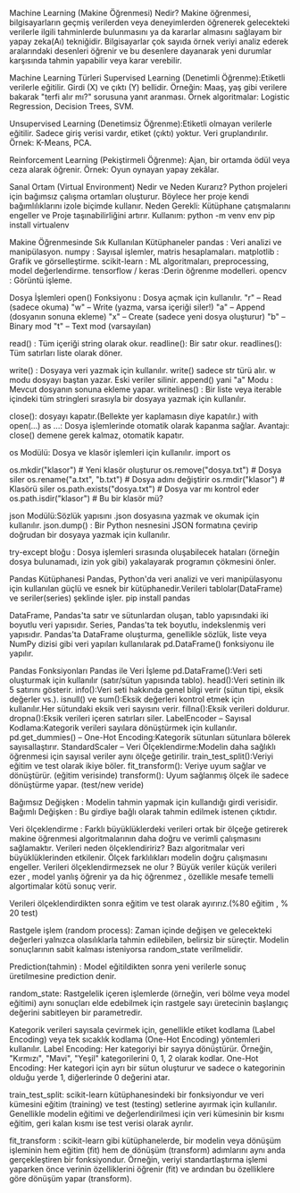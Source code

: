  Machine Learning (Makine Öğrenmesi) Nedir?
 Makine öğrenmesi, bilgisayarların geçmiş verilerden veya deneyimlerden öğrenerek gelecekteki verilerle ilgili tahminlerde bulunmasını ya da kararlar almasını sağlayam bir yapay zeka(Aı) tekniğidir.
 Bilgisayarlar çok sayıda örnek veriyi analiz ederek aralarındaki desenleri öğrenir ve bu desenlere dayanarak yeni durumlar karşısında tahmin yapabilir veya karar verebilir.
 
 Machine Learning Türleri
 Supervised Learning (Denetimli Öğrenme):Etiketli verilerle eğitilir.
 Girdi (X) ve çıktı (Y) bellidir. Örneğin: Maaş, yaş gibi verilere bakarak "terfi alır mı?" sorusuna yanıt aranması.
 Örnek algoritmalar: Logistic Regression, Decision Trees, SVM.

 Unsupervised Learning (Denetimsiz Öğrenme):Etiketli olmayan verilerle eğitilir.
 Sadece giriş verisi vardır, etiket (çıktı) yoktur. Veri gruplandırılır.
 Örnek: K-Means, PCA.

 Reinforcement Learning (Pekiştirmeli Öğrenme):
 Ajan, bir ortamda ödül veya ceza alarak öğrenir. Örnek: Oyun oynayan yapay zekâlar.

 Sanal Ortam (Virtual Environment) Nedir ve Neden Kurarız?
 Python projeleri için bağımsız çalışma ortamları oluşturur. Böylece her proje kendi bağımlılıklarını izole biçimde kullanır.
 Neden Gerekli: Kütüphane çatışmalarını engeller ve Proje taşınabilirliğini artırır.
 Kullanım: python -m venv env
 pip install virtualenv

 Makine Öğrenmesinde Sık Kullanılan Kütüphaneler
 pandas	: Veri analizi ve manipülasyon.
 numpy	: Sayısal işlemler, matris hesaplamaları.
 matplotlib	: Grafik ve görselleştirme.
 scikit-learn : ML algoritmaları, preprocessing, model değerlendirme.
 tensorflow / keras :Derin öğrenme modelleri.
 opencv : Görüntü işleme.

 Dosya İşlemleri
 open() Fonksiyonu : Dosya açmak için kullanılır.
 "r" – Read (sadece okuma)
 "w" – Write (yazma, varsa içeriği siler!)
 "a" – Append (dosyanın sonuna ekleme)
 "x" – Create (sadece yeni dosya oluşturur)
 "b" – Binary mod
 "t" – Text mod (varsayılan)

 read() : Tüm içeriği string olarak okur.
 readline(): Bir satır okur.
 readlines(): Tüm satırları liste olarak döner.
 
 write() : Dosyaya veri yazmak için kullanılır. write() sadece str türü alır.
 w modu dosyayı baştan yazar. Eski veriler silinir.
 append() yani "a" Modu : Mevcut dosyanın sonuna ekleme yapar.
 writelines() : Bir liste veya iterable içindeki tüm stringleri sırasıyla bir dosyaya yazmak için kullanılır.


 close(): dosyayı kapatır.(Bellekte yer kaplamasın diye kapatılır.)
 with open(...) as ...: Dosya işlemlerinde otomatik olarak kapanma sağlar.
 Avantajı: close() demene gerek kalmaz, otomatik kapatır.

 os Modülü: Dosya ve klasör işlemleri için kullanılır.
 import os

 os.mkdir("klasor")            # Yeni klasör oluşturur
 os.remove("dosya.txt")        # Dosya siler
 os.rename("a.txt", "b.txt")   # Dosya adını değiştirir
 os.rmdir("klasor")            # Klasörü siler
 os.path.exists("dosya.txt")   # Dosya var mı kontrol eder
 os.path.isdir("klasor")       # Bu bir klasör mü?

 json Modülü:Sözlük yapısını .json dosyasına yazmak ve okumak için kullanılır.
 json.dump() : Bir Python nesnesini JSON formatına çevirip doğrudan bir dosyaya yazmak için kullanılır.

try-except bloğu : Dosya işlemleri sırasında oluşabilecek hataları (örneğin dosya bulunamadı, izin yok gibi) yakalayarak programın çökmesini önler.

Pandas Kütüphanesi
Pandas, Python'da veri analizi ve veri manipülasyonu için kullanılan güçlü ve esnek bir kütüphanedir.Verileri tablolar(DataFrame) ve seriler(series) şeklinde işler.
pip install pandas

DataFrame, Pandas'ta satır ve sütunlardan oluşan, tablo yapısındaki iki boyutlu veri yapısıdır.
Series, Pandas'ta tek boyutlu, indekslenmiş veri yapısıdır.
Pandas'ta DataFrame oluşturma, genellikle sözlük, liste veya NumPy dizisi gibi veri yapıları kullanılarak pd.DataFrame() fonksiyonu ile yapılır.

 Pandas Fonksiyonları
 Pandas ile Veri İşleme
 pd.DataFrame():Veri seti oluşturmak için kullanılır (satır/sütun yapısında tablo).
 head():Veri setinin ilk 5 satırını gösterir.
 info():Veri seti hakkında genel bilgi verir (sütun tipi, eksik değerler vs.).
 isnull() ve sum():Eksik değerleri kontrol etmek için kullanılır.Her sütundaki eksik veri sayısını verir.
 fillna():Eksik verileri doldurur.
 dropna():Eksik verileri içeren satırları siler.
 LabelEncoder – Sayısal Kodlama:Kategorik verileri sayılara dönüştürmek için kullanılır.
 pd.get_dummies() – One-Hot Encoding:Kategorik sütunları sütunlara bölerek sayısallaştırır.
 StandardScaler – Veri Ölçeklendirme:Modelin daha sağlıklı öğrenmesi için sayısal veriler aynı ölçeğe getirilir.
 train_test_split():Veriyi eğitim ve test olarak ikiye böler.
 fit_transform(): Veriye uyum sağlar ve dönüştürür. (eğitim verisinde)
 transform(): Uyum sağlanmış ölçek ile sadece dönüştürme yapar. (test/new veride)
 
Bağımsız Değişken : Modelin tahmin yapmak için kullandığı girdi verisidir.
Bağımlı Değişken : Bu girdiye bağlı olarak tahmin edilmek istenen çıktıdır.

Veri ölçeklendirme : Farklı büyüklüklerdeki verileri ortak bir ölçeğe getirerek makine öğrenmesi algoritmalarının daha doğru ve verimli çalışmasını sağlamaktır.
Verileri neden ölçeklendiririz? Bazı algoritmalar veri büyüklüklerinden etkilenir. Ölçek farklılıkları modelin doğru çalışmasını engeller. 
Verileri ölçeklendirmezsek ne olur ? Büyük veriler küçük verileri ezer , model yanlış öğrenir ya da hiç öğrenmez , özellikle mesafe temelli algortimalar kötü sonuç verir. 

Verileri ölçeklendirdikten sonra eğitim ve test olarak ayırırız.(%80 eğitim , % 20 test)

Rastgele işlem (random process): Zaman içinde değişen ve gelecekteki değerleri yalnızca olasılıklarla tahmin edilebilen, belirsiz bir süreçtir. Modelin sonuçlarının sabit kalması isteniyorsa random_state verilmelidir.

Prediction(tahmin) : Model eğitildikten sonra yeni verilerle sonuç üretilmesine prediction denir.

random_state: Rastgelelik içeren işlemlerde (örneğin, veri bölme veya model eğitimi) aynı sonuçları elde edebilmek için rastgele sayı üretecinin başlangıç değerini sabitleyen bir parametredir.

Kategorik verileri sayısala çevirmek için, genellikle etiket kodlama (Label Encoding) veya tek sıcaklık kodlama (One-Hot Encoding) yöntemleri kullanılır.
Label Encoding: Her kategoriyi bir sayıya dönüştürür. Örneğin, "Kırmızı", "Mavi", "Yeşil" kategorilerini 0, 1, 2 olarak kodlar.
One-Hot Encoding: Her kategori için ayrı bir sütun oluşturur ve sadece o kategorinin olduğu yerde 1, diğerlerinde 0 değerini atar.

train_test_split: scikit-learn kütüphanesindeki bir fonksiyondur ve veri kümesini eğitim (training) ve test (testing) setlerine ayırmak için kullanılır. Genellikle modelin eğitimi ve değerlendirilmesi için veri kümesinin bir kısmı eğitim, geri kalan kısmı ise test verisi olarak ayrılır.

fit_transform : scikit-learn gibi kütüphanelerde, bir modelin veya dönüşüm işleminin hem eğitim (fit) hem de dönüşüm (transform) adımlarını aynı anda gerçekleştiren bir fonksiyondur. Örneğin, veriyi standartlaştırma işlemi yaparken önce verinin özelliklerini öğrenir (fit) ve ardından bu özelliklere göre dönüşüm yapar (transform).



